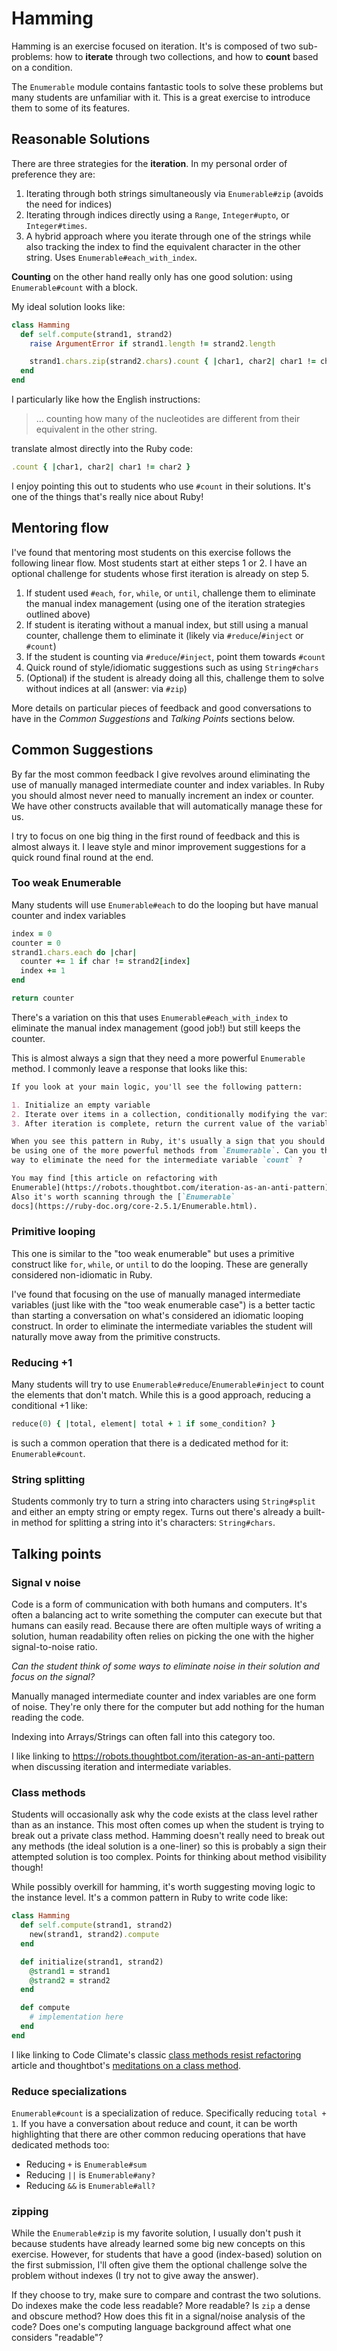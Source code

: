 # Hamming

Hamming is an exercise focused on iteration. It's is composed of two
sub-problems: how to **iterate** through two collections, and how to **count**
based on a condition.

The `Enumerable` module contains fantastic tools to solve these problems but
many students are unfamiliar with it. This is a great exercise to introduce them
to some of its features.

## Reasonable Solutions

There are three strategies for the **iteration**. In my personal order of
preference they are:

1. Iterating through both strings simultaneously via `Enumerable#zip` (avoids
   the need for indices)
2. Iterating through indices directly using a `Range`, `Integer#upto`, or
   `Integer#times`.
3. A hybrid approach where you iterate through one of the strings while also
   tracking the index to find the equivalent character in the other string. Uses
`Enumerable#each_with_index`.

**Counting** on the other hand really only has one good solution: using
`Enumerable#count` with a block.

My ideal solution looks like:

```ruby
class Hamming
  def self.compute(strand1, strand2)
    raise ArgumentError if strand1.length != strand2.length

    strand1.chars.zip(strand2.chars).count { |char1, char2| char1 != char2 }
  end
end
```

I particularly like how the English instructions:

> ... counting how many of the nucleotides are different from their equivalent in the other string.

translate almost directly into the Ruby code:

```ruby
.count { |char1, char2| char1 != char2 }
```

I enjoy pointing this out to students who use `#count` in their solutions. It's
one of the things that's really nice about Ruby!

## Mentoring flow

I've found that mentoring most students on this exercise follows the following
linear flow. Most students start at either steps 1 or 2. I have an optional
challenge for students whose first iteration is already on step 5.

1. If student used `#each`, `for`, `while`, or `until`, challenge them to
   eliminate the manual index management (using one of the iteration strategies
   outlined above)
2. If student is iterating without a manual index, but still using a manual
   counter, challenge them to eliminate it (likely via `#reduce`/`#inject` or
   `#count`)
3. If the student is counting via `#reduce`/`#inject`, point them towards
   `#count`
4. Quick round of style/idiomatic suggestions such as using `String#chars`
5. (Optional) if the student is already doing all this, challenge them to solve
   without indices at all (answer: via `#zip`)

More details on particular pieces of feedback and good conversations to have in
the _Common Suggestions_ and _Talking Points_ sections below.

## Common Suggestions

By far the most common feedback I give revolves around eliminating the use of
manually managed intermediate counter and index variables. In Ruby you should
almost never need to manually increment an index or counter. We have other
constructs available that will automatically manage these for us.

I try to focus on one big thing in the first round of feedback and this is
almost always it. I leave style and minor improvement suggestions for a quick
round final round at the end.

### Too weak Enumerable

Many students will use `Enumerable#each` to do the looping but have manual
counter and index variables

```ruby
index = 0
counter = 0
strand1.chars.each do |char|
  counter += 1 if char != strand2[index]
  index += 1
end

return counter
```

There's a variation on this that uses `Enumerable#each_with_index` to eliminate
the manual index management (good job!) but still keeps the counter.

This is almost always a sign that they need a more powerful `Enumerable` method.
I commonly leave a response that looks like this:

```md
If you look at your main logic, you'll see the following pattern:

1. Initialize an empty variable
2. Iterate over items in a collection, conditionally modifying the variable in each iteration
3. After iteration is complete, return the current value of the variable

When you see this pattern in Ruby, it's usually a sign that you should instead
be using one of the more powerful methods from `Enumerable`. Can you think of a
way to eliminate the need for the intermediate variable `count` ?

You may find [this article on refactoring with
Enumerable](https://robots.thoughtbot.com/iteration-as-an-anti-pattern) helpful.
Also it's worth scanning through the [`Enumerable`
docs](https://ruby-doc.org/core-2.5.1/Enumerable.html).
```

### Primitive looping

This one is similar to the "too weak enumerable" but uses a primitive construct
like `for`, `while`, or `until` to do the looping. These are generally
considered non-idiomatic in Ruby.

I've found that focusing on the use of manually managed intermediate variables
(just like with the "too weak enumerable case") is a better tactic than starting
a conversation on what's considered an idiomatic looping construct. In order to
eliminate the intermediate variables the student will naturally move away from
the primitive constructs.

### Reducing +1

Many students will try to use `Enumerable#reduce`/`Enumerable#inject` to count
the elements that don't match. While this is a good approach, reducing a
conditional +1 like:

```ruby
reduce(0) { |total, element| total + 1 if some_condition? }
```

is such a common operation that there is a dedicated method for it:
`Enumerable#count`.

### String splitting

Students commonly try to turn a string into characters using `String#split` and
either an empty string or empty regex. Turns out there's already a built-in
method for splitting a string into it's characters: `String#chars`.

## Talking points

### Signal v noise

Code is a form of communication with both humans and computers. It's often a
balancing act to write something the computer can execute but that humans can
easily read. Because there are often multiple ways of writing a solution, human
readability often relies on picking the one with the higher signal-to-noise
ratio.

_Can the student think of some ways to eliminate noise in their solution and
focus on the signal?_

Manually managed intermediate counter and index variables are one form of noise.
They're only there for the computer but add nothing for the human reading the
code.

Indexing into Arrays/Strings can often fall into this category too.

I like linking to https://robots.thoughtbot.com/iteration-as-an-anti-pattern
when discussing iteration and intermediate variables.

### Class methods

Students will occasionally ask why the code exists at the class level rather
than as an instance. This most often comes up when the student is trying to
break out a private class method. Hamming doesn't really need to break out any
methods (the ideal solution is a one-liner) so this is probably a sign their
attempted solution is too complex. Points for thinking about method visibility
though!

While possibly overkill for hamming, it's worth suggesting moving logic to the
instance level. It's a common pattern in Ruby to write code like:

```ruby
class Hamming
  def self.compute(strand1, strand2)
    new(strand1, strand2).compute
  end

  def initialize(strand1, strand2)
    @strand1 = strand1
    @strand2 = strand2
  end

  def compute
    # implementation here
  end
end
```

I like linking to Code Climate's classic [class methods resist refactoring](https://codeclimate.com/blog/why-ruby-class-methods-resist-refactoring/)
article and thoughtbot's [meditations on a class method](https://robots.thoughtbot.com/meditations-on-a-class-method).

### Reduce specializations

`Enumerable#count` is a specialization of reduce. Specifically reducing `total +
1`. If you have a conversation about reduce and count, it can be worth
highlighting that there are other common reducing operations that have dedicated
methods too:

* Reducing `+` is `Enumerable#sum`
* Reducing `||` is `Enumerable#any?`
* Reducing `&&` is `Enumerable#all?`

### zipping

While the `Enumerable#zip` is my favorite solution, I usually don't push it
because students have already learned some big new concepts on this exercise.
However, for students that have a good (index-based) solution on the first
submission, I'll often give them the optional challenge solve the problem
without indexes (I try not to give away the answer).

If they choose to try, make sure to compare and contrast the two solutions. Do
indexes make the code less readable? More readable? Is `zip` a dense and obscure
method? How does this fit in a signal/noise analysis of the code? Does one's
computing language background affect what one considers "readable"?
